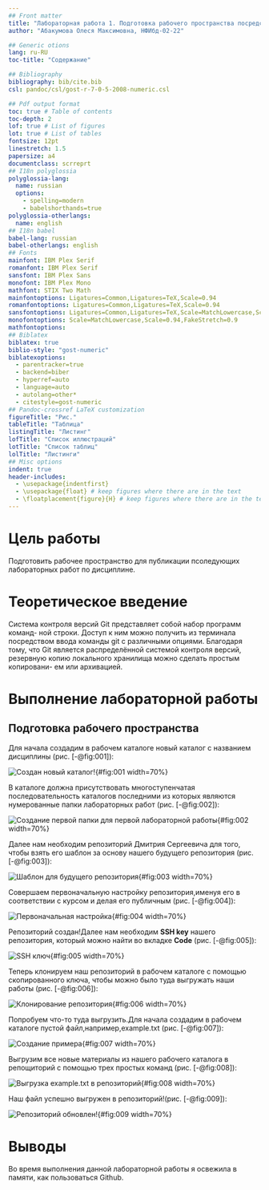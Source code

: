 ```yaml
---
## Front matter
title: "Лабораторная работа 1. Подготовка рабочего пространства посредством Github"
author: "Абакумова Олеся Максимовна, НФИбд-02-22"

## Generic otions
lang: ru-RU
toc-title: "Содержание"

## Bibliography
bibliography: bib/cite.bib
csl: pandoc/csl/gost-r-7-0-5-2008-numeric.csl

## Pdf output format
toc: true # Table of contents
toc-depth: 2
lof: true # List of figures
lot: true # List of tables
fontsize: 12pt
linestretch: 1.5
papersize: a4
documentclass: scrreprt
## I18n polyglossia
polyglossia-lang:
  name: russian
  options:
	- spelling=modern
	- babelshorthands=true
polyglossia-otherlangs:
  name: english
## I18n babel
babel-lang: russian
babel-otherlangs: english
## Fonts
mainfont: IBM Plex Serif
romanfont: IBM Plex Serif
sansfont: IBM Plex Sans
monofont: IBM Plex Mono
mathfont: STIX Two Math
mainfontoptions: Ligatures=Common,Ligatures=TeX,Scale=0.94
romanfontoptions: Ligatures=Common,Ligatures=TeX,Scale=0.94
sansfontoptions: Ligatures=Common,Ligatures=TeX,Scale=MatchLowercase,Scale=0.94
monofontoptions: Scale=MatchLowercase,Scale=0.94,FakeStretch=0.9
mathfontoptions:
## Biblatex
biblatex: true
biblio-style: "gost-numeric"
biblatexoptions:
  - parentracker=true
  - backend=biber
  - hyperref=auto
  - language=auto
  - autolang=other*
  - citestyle=gost-numeric
## Pandoc-crossref LaTeX customization
figureTitle: "Рис."
tableTitle: "Таблица"
listingTitle: "Листинг"
lofTitle: "Список иллюстраций"
lotTitle: "Список таблиц"
lolTitle: "Листинги"
## Misc options
indent: true
header-includes:
  - \usepackage{indentfirst}
  - \usepackage{float} # keep figures where there are in the text
  - \floatplacement{figure}{H} # keep figures where there are in the text
---
```


# Цель работы

Подготовить рабочее пространство для публикации псоледующих лабораторных работ по дисциплине.

# Теоретическое введение

Система контроля версий Git представляет собой набор программ команд-
ной строки. Доступ к ним можно получить из терминала посредством ввода
команды git с различными опциями.
Благодаря тому, что Git является распределённой системой контроля версий,
резервную копию локального хранилища можно сделать простым копировани-
ем или архивацией.

# Выполнение лабораторной работы
## Подготовка рабочего пространства

Для начала создадим в рабочем каталоге новый каталог с названием дисциплины (рис. [-@fig:001]):

![Создан новый каталог!](image/1.png){#fig:001 width=70%}

В каталоге должна присутствовать многоступенчатая последовательность каталогов последними из которых являются нумерованные папки лабораторных работ (рис. [-@fig:002]):

![Создание первой папки для первой лабораторной работы](image/2.png){#fig:002 width=70%}

Далее нам необходим репозиторий Дмитрия Сергеевича для того, чтобы взять его шаблон за основу нашего будущего репозитория (рис. [-@fig:003]):

![Шаблон для будущего репозитория](image/3.png){#fig:003 width=70%}

Совершаем первоначальную настройку репозитория,именуя его в соответствии с курсом и делая его публичным (рис. [-@fig:004]):

![Первоначальная настройка](image/4.png){#fig:004 width=70%}

Репозиторий создан!Далее нам необходим **SSH key** нашего репозитория, который можно найти во вкладке **Code** (рис. [-@fig:005]):

![SSH ключ](image/5.png){#fig:005 width=70%}

Теперь клонируем наш репозиторий в рабочем каталоге с помощью скопированного ключа, чтобы можно было туда выгружать наши работы (рис. [-@fig:006]):

![Клонирование репозитория](image/6.png){#fig:006 width=70%}

Попробуем что-то туда выгрузить.Для начала создадим в рабочем каталоге пустой файл,например,example.txt (рис. [-@fig:007]):

![Создание примера](image/7.png){#fig:007 width=70%}

Выгрузим все новые материалы из нашего рабочего каталога в репощиторий с помощью трех простых команд (рис. [-@fig:008]):

![Выгрузка example.txt в репозиторий](image/8.png){#fig:008 width=70%}

Наш файл успешно выгружен в репозиторий!(рис. [-@fig:009]):

![Репозиторий обновлен!](image/9.png){#fig:009 width=70%}


# Выводы

Во время выполнения данной лабораторной работы я освежила в памяти, как пользоваться Github.


